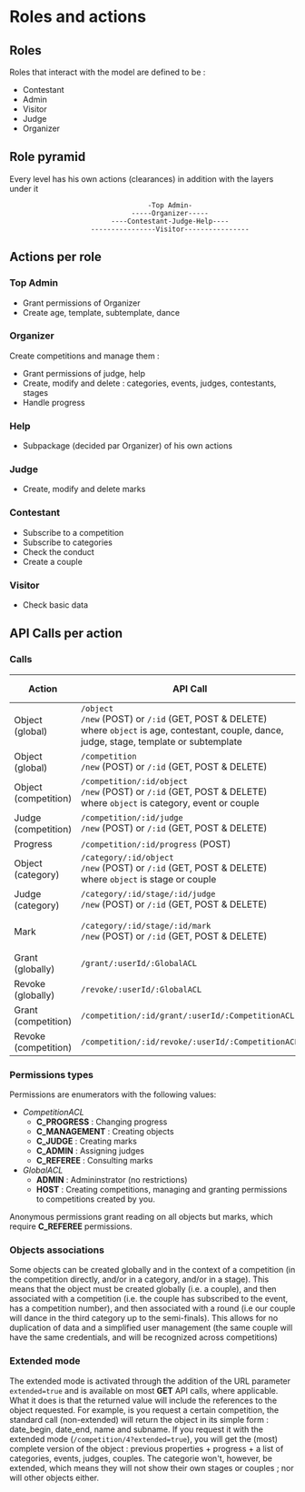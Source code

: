 # Roles and actions

## Roles

Roles that interact with the model are defined to be :
- Contestant
- Admin
- Visitor
- Judge
- Organizer

## Role pyramid

Every level has his own actions (clearances) in addition with the layers under it

                                      -Top Admin-
                                  -----Organizer-----
                             ----Contestant-Judge-Help----
                        ----------------Visitor----------------

## Actions per role

### Top Admin
- Grant permissions of Organizer
- Create age, template, subtemplate, dance

### Organizer
Create competitions and manage them :
  - Grant permissions of judge, help
  - Create, modify and delete : categories, events, judges, contestants, stages
  - Handle progress

### Help
- Subpackage (decided par Organizer) of his own actions

### Judge
- Create, modify and delete marks

### Contestant
- Subscribe to a competition
- Subscribe to categories
- Check the conduct
- Create a couple

### Visitor
- Check basic data

## API Calls per action

### Calls

 Action              |                             API Call                                            | Permission Required
-------------------- | ------------------------------------------------------------------------------- | -------------------
Object (global)      | `/object`                      <br>`/new` (POST) or `/:id` (GET, POST & DELETE)<br>where `object` is age, contestant, couple, dance, judge, stage, template or subtemplate | **ADMIN**
Object (global)      | `/competition`                 <br>`/new` (POST) or `/:id` (GET, POST & DELETE) | **HOST**
Object (competition) | `/competition/:id/object`      <br>`/new` (POST) or `/:id` (GET, POST & DELETE)<br>where `object` is category, event or couple | **C_MANAGEMENT**
Judge (competition)  | `/competition/:id/judge`       <br>`/new` (POST) or `/:id` (GET, POST & DELETE) | **C_ADMIN**
Progress             | `/competition/:id/progress` (POST)                                              | **C_PROGRESS**
Object (category)    | `/category/:id/object`         <br>`/new` (POST) or `/:id` (GET, POST & DELETE)<br>where `object` is stage or couple | **C_MANAGEMENT**
Judge (category)     | `/category/:id/stage/:id/judge`<br>`/new` (POST) or `/:id` (GET, POST & DELETE) | **C_ADMIN**
Mark                 | `/category/:id/stage/:id/mark` <br>`/new` (POST) or `/:id` (GET, POST & DELETE) | **C_REFEREE** (reading),<br>**C_JUDGE** (CRUD)
Grant (globally)     | `/grant/:userId/:GlobalACL`                                                     | **ADMIN**
Revoke (globally)    | `/revoke/:userId/:GlobalACL`                                                    | **ADMIN**
Grant (competition)  | `/competition/:id/grant/:userId/:CompetitionACL`                                | **HOST**
Revoke (competition) | `/competition/:id/revoke/:userId/:CompetitionACL`                               | **HOST**

### Permissions types

Permissions are enumerators with the following values:
- *CompetitionACL*
  - __C_PROGRESS__ : Changing progress
  - __C_MANAGEMENT__ : Creating objects
  - __C_JUDGE__ : Creating marks
  - __C_ADMIN__ : Assigning judges
  - __C_REFEREE__ : Consulting marks
- *GlobalACL*
  - __ADMIN__ : Admininstrator (no restrictions)
  - __HOST__ : Creating competitions, managing and granting permissions to competitions created by you.

Anonymous permissions grant reading on all objects but marks, which require __C_REFEREE__ permissions.

### Objects associations

Some objects can be created globally and in the context of a competition (in the competition directly, and/or in a category, and/or in a stage).
This means that the object must be created globally (i.e. a couple), and then associated with a competition (i.e. the couple has subscribed to the event, has a competition number), and then associated with a round (i.e our couple will dance in the third category up to the semi-finals). This allows for no duplication of data and a simplified user management (the same couple will have the same credentials, and will be recognized across competitions)

### Extended mode

The extended mode is activated through the addition of the URL parameter `extended=true` and is available on most **GET** API calls, where applicable.
What it does is that the returned value will include the references to the object requested.
For example, is you request a certain competition, the standard call (non-extended) will return the object in its simple form : date_begin, date_end, name and subname.
If you request it with the extended mode (`/competition/4?extended=true`), you will get the (most) complete version of the object : previous properties + progress + a list of categories, events, judges, couples. The categorie won't, however, be extended, which means they will not show their own stages or couples ; nor will other objects either.